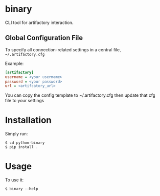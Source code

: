 # binary

CLI tool for artifactory interaction.

## Global Configuration File ##

To specify all connection-related settings in a central file, ```~/.artifactory.cfg```

Example:

```ini
[artifactory]
username = <your username>
password = <your password>
url = <artifcatory_url>
```

You can copy the config template to ~/.artifactory.cfg then update that cfg file to your settings

# Installation

Simply run:

    $ cd python-binary
    $ pip install .

# Usage

To use it:

    $ binary --help


